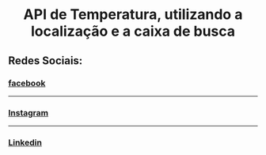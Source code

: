 <strong><h1 align="center">API de Temperatura, utilizando a localização e a caixa de busca</h1></strong>

<h2>Redes Sociais:</h2>
<a href="https://www.facebook.com/thiago.messias.961"><h3>facebook</h3></a>
<hr>
<a href="https://www.instagram.com/p/CZp1fDBAE9_/?utm_medium=copy_link"><h3>Instagram</h3></a>
<hr>
<a href="https://www.linkedin.com/in/thiago-santos-571923217"><h3>Linkedin</h3></a>


